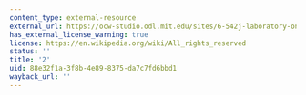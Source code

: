 ```yaml
---
content_type: external-resource
external_url: https://ocw-studio.odl.mit.edu/sites/6-542j-laboratory-on-the-physiology-acoustics-and-perception-of-speech-fall-2005/type/page/edit/10bc4420-56a8-8eaf-011f-1e0381b8f295/?q=data#lab2
has_external_license_warning: true
license: https://en.wikipedia.org/wiki/All_rights_reserved
status: ''
title: '2'
uid: 88e32f1a-3f8b-4e89-8375-da7c7fd6bbd1
wayback_url: ''
---
```

